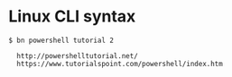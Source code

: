 # Linux CLI syntax

    $ bn powershell tutorial 2
  
      http://powershelltutorial.net/
      https://www.tutorialspoint.com/powershell/index.htm
